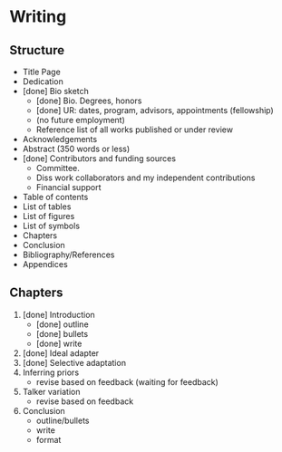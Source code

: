# Writing

## Structure

* Title Page
* Dedication
* [done] Bio sketch
    * [done] Bio. Degrees, honors
    * [done] UR: dates, program, advisors, appointments (fellowship)
    * (no future employment)
    * Reference list of all works published or under review
* Acknowledgements
* Abstract (350 words or less)
* [done] Contributors and funding sources
    * Committee.
    * Diss work collaborators and my independent contributions
    * Financial support
* Table of contents
* List of tables
* List of figures
* List of symbols
* Chapters
* Conclusion
* Bibliography/References
* Appendices

## Chapters

1. [done] Introduction
    * [done] outline
    * [done] bullets
    * [done] write
2. [done] Ideal adapter
3. [done] Selective adaptation
4. Inferring priors
    * revise based on feedback (waiting for feedback)
5. Talker variation
    * revise based on feedback
6. Conclusion
    * outline/bullets
    * write
    * format
